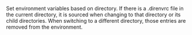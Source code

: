 Set environment variables based on directory.  If there is a .direnvrc file in the current directory, it is sourced when
changing to that directory or its child directories.  When switching to a different directory, those entries are removed
from the environment.
